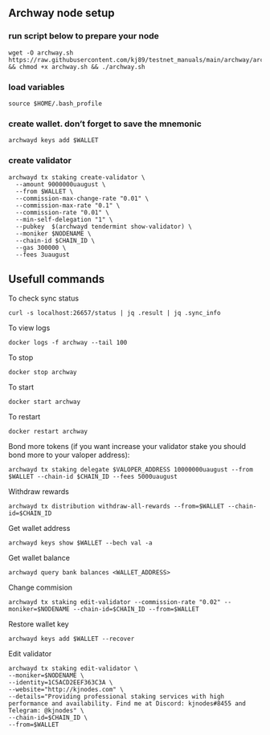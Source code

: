 ## Archway node setup

### run script below to prepare your node
```
wget -O archway.sh https://raw.githubusercontent.com/kj89/testnet_manuals/main/archway/archway.sh && chmod +x archway.sh && ./archway.sh
```

### load variables
```
source $HOME/.bash_profile
```

### create wallet. don’t forget to save the mnemonic
```
archwayd keys add $WALLET
```

### create validator
```
archwayd tx staking create-validator \
  --amount 9000000uaugust \
  --from $WALLET \
  --commission-max-change-rate "0.01" \
  --commission-max-rate "0.1" \
  --commission-rate "0.01" \
  --min-self-delegation "1" \
  --pubkey  $(archwayd tendermint show-validator) \
  --moniker $NODENAME \
  --chain-id $CHAIN_ID \
  --gas 300000 \
  --fees 3uaugust
```

## Usefull commands
To check sync status
```
curl -s localhost:26657/status | jq .result | jq .sync_info
```

To view logs
```
docker logs -f archway --tail 100
```

To stop
```
docker stop archway
```

To start
```
docker start archway
```

To restart
```
docker restart archway
```

Bond more tokens (if you want increase your validator stake you should bond more to your valoper address):
```
archwayd tx staking delegate $VALOPER_ADDRESS 10000000uaugust --from $WALLET --chain-id $CHAIN_ID --fees 5000uaugust
```

Withdraw rewards
```
archwayd tx distribution withdraw-all-rewards --from=$WALLET --chain-id=$CHAIN_ID
```

Get wallet address
```
archwayd keys show $WALLET --bech val -a
```

Get wallet balance
```
archwayd query bank balances <WALLET_ADDRESS>
```

Change commision
```
archwayd tx staking edit-validator --commission-rate "0.02" --moniker=$NODENAME --chain-id=$CHAIN_ID --from=$WALLET
```

Restore wallet key
```
archwayd keys add $WALLET --recover
```

Edit validator
```
archwayd tx staking edit-validator \
--moniker=$NODENAME \
--identity=1C5ACD2EEF363C3A \
--website="http://kjnodes.com" \
--details="Providing professional staking services with high performance and availability. Find me at Discord: kjnodes#8455 and Telegram: @kjnodes" \
--chain-id=$CHAIN_ID \
--from=$WALLET
```
